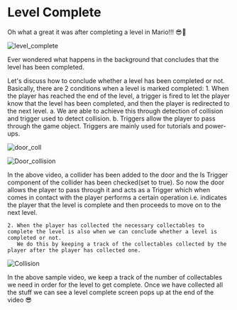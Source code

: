 # Level Complete

Oh what a great it was after completing a level in Mario!!! 😎🤩
    <br>

![level_complete](https://media.giphy.com/media/dw4sZ2h4aXASKAEXY8/giphy.gif)

Ever wondered what happens in the background that concludes that the level has been completed.

Let's discuss how to conclude whether a level has been completed or not. Basically, there are 2 conditions when a level is marked completed:
    1. When the player has reached the end of the level, a trigger is fired to let the player know that the level has been completed, and then the player is redirected to the next level. 
        a. We are able to achieve this through detection of collision and trigger used to detect collision.
        b. Triggers allow the player to pass through the game object. Triggers are mainly used for tutorials and power-ups.      
        
 
![door_coll](https://user-images.githubusercontent.com/44625252/152813112-1d8d0120-c7e7-4feb-9012-363382dd2398.png)

![Door_collision](https://user-images.githubusercontent.com/54135921/153474069-658a6968-f666-45cf-972e-41e58eae6952.gif)

In the above video, a collider has been added to the door and the Is Trigger component of the collider has been checked(set to true). So now the door allows the player to pass through it and acts as a Trigger which when comes in contact with the player performs a certain operation i.e. indicates the player that the level is complete and then proceeds to move on to the next level.

    2. When the player has collected the necessary collectables to complete the level is also when we can conclude whether a level is completed or not.
       We do this by keeping a track of the collectables collected by the player after the player has collected one.
       
       
![Collision](https://user-images.githubusercontent.com/54135921/153474548-d610c250-3597-4de4-9d1d-32008a55256e.gif)


In the above sample video, we keep a track of the number of collectables we need in order for the level to get complete. Once we have collected all the stuff we can see a level complete screen pops up at the end of the video 😎
